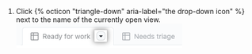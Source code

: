 1. Click {% octicon "triangle-down" aria-label="the drop-down icon" %} next to the name of the currently open view. ![Screenshot showing the view menu icon](/assets/images/help/projects-v2/view-menu-icon.png)